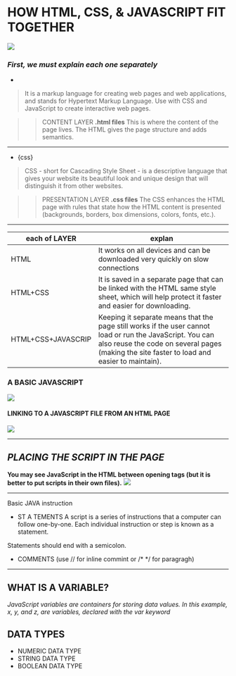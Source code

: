 # HOW HTML, CSS, & JAVASCRIPT FIT TOGETHER

![](https://miro.medium.com/max/19118/1*2xsLeLNqKwIoGOQlw8O6Ug.png)

### *First, we must explain each one separately*

* <Html>

> It is a markup language for creating web pages and web applications, and stands for Hypertext Markup Language. Use with CSS and JavaScript to create interactive web pages.

>> CONTENT LAYER
**.html files**
This is where the content of the page lives. The HTML gives the page structure and adds semantics.


** **

* {css}
> CSS - short for Cascading Style Sheet - is a descriptive language that gives your website its beautiful look and unique design that will distinguish it from other websites.

>> PRESENTATION LAYER
**.css files**
The CSS enhances the HTML page with rules that state how the HTML content is presented (backgrounds, borders, box dimensions, colors, fonts, etc.).

** ** 


| each of LAYER |             explan           |
| -----------|------------------------------|
|  HTML  | It works on all devices and can be downloaded very quickly on slow connections      |
|  HTML+CSS     | It is saved in a separate page that can be linked with the HTML same style sheet, which will help protect it faster and easier for downloading.         |
|  HTML+CSS+JAVASCRIP     | Keeping it separate means that the page still works if the user cannot load or run the JavaScript. You can also reuse the code on several pages (making the site faster to load and easier to maintain).         |


### A BASIC JAVASCRIPT
![](https://www.theengineeringprojects.com/wp-content/uploads/2020/01/Basic-Syntax-And-Rules-In-JavaScript-3-1.jpg)

####  LINKING TO A JAVASCRIPT FILE FROM AN HTML PAGE
![](https://i.stack.imgur.com/dwB1z.png)


** **

## *PLACING THE SCRIPT IN THE PAGE*

**You may see JavaScript in the HTML between opening <script> and closing </script> tags (but it is better to put scripts in their own files).**
![](https://www.homeandlearn.co.uk/javascript/images/chapter_1/javascript_body.gif)


** ** 
Basic JAVA instruction 

* ST A TEMENTS A script is a series of instructions that a computer can follow one-by-one. Each individual instruction or step is known as a statement.


Statements should end with a semicolon.
* COMMENTS (use  //  for inline commint or /*   */ for paragragh)

** **

 ## WHAT IS A VARIABLE?

 *JavaScript variables are containers for storing data values.
In this example, x, y, and z, are variables, declared with the var keyword*

## DATA TYPES

* NUMERIC DATA TYPE
* STRING DATA TYPE
* BOOLEAN DATA TYPE